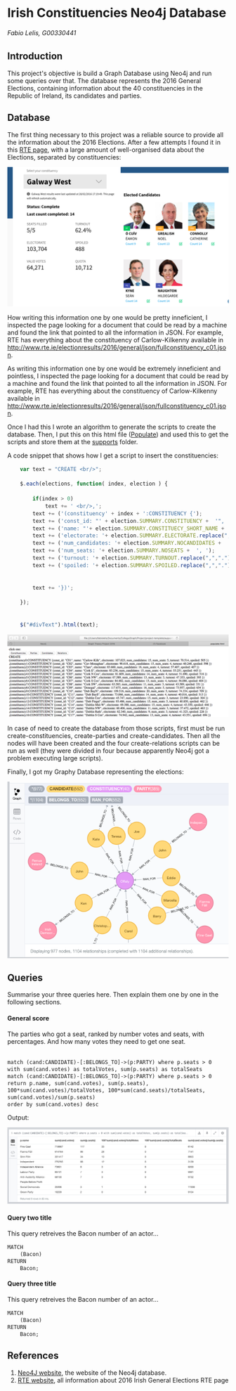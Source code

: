 # Irish Constituencies Neo4j Database
###### Fabio Lelis, G00330441

## Introduction
This project's objective is build a Graph Database using Neo4j and run some queries over that.
The database represents the 2016 General Elections, containing information about the 40 constituencies in the Republic of Ireland, its candidates and parties.

## Database
The first thing necessary to this project was a reliable source to provide all the information about the 2016 Elections.
After a few attempts I found it in this [RTE page](http://www.rte.ie/news/election-2016/), with a large amount of well-organised data about the Elections, separated by constituencies:

![Image of Yaktocat](https://github.com/fabiolelis/project-template/blob/master/images/rte_website.png)

How writing this information one by one would be pretty inneficient, I inspected the page looking for a document that could be read by a machine and found the link that pointed to all the information in JSON. For example, RTE has everything about the constituency of Carlow-Kilkenny  available in http://www.rte.ie/electionresults/2016/general/json/fullconstituency_c01.json.

As writing this information one by one would be extremely inneficient and pointless, I inspected the page looking for a document that could be read by a machine and found the link that pointed to all the information in JSON. For example, RTE has everything about the constituency of Carlow-Kilkenny  available in http://www.rte.ie/electionresults/2016/general/json/fullconstituency_c01.json.


Once I had this I wrote an algorithm to generate the scripts to create the database. Then, I put this on this html file ([Populate](https://github.com/fabiolelis/project-template/blob/master/supports/populate.html)) and used this to get the scripts and store them at the [supports](https://github.com/fabiolelis/project-template/tree/master/supports) folder.

A code snippet that shows how I get a script to insert the constituencies:

```javascript
	var text = "CREATE <br/>";

	$.each(elections, function( index, election ) {

		if(index > 0)
			text += ' <br/>,';
	  	text += ('(constituency' + index + ':CONSTITUENCY {');
	  	text += ('const_id: "' + election.SUMMARY.CONSTITUENCY +  '", ');
	  	text += ('name: "'+ election.SUMMARY.CONSTITUECY_SHORT_NAME +  '", ');
	  	text += ('electorate: '+ election.SUMMARY.ELECTORATE.replace(",",".") +  ', ');
	  	text += ('num_candidates: '+ election.SUMMARY.NOCANDIDATES +  ', ');
	  	text += ('num_seats: '+ election.SUMMARY.NOSEATS +  ', ');
	  	text += ('turnout: '+ election.SUMMARY.TURNOUT.replace(",",".")  +  ', ');
	  	text += ('spoiled: '+ election.SUMMARY.SPOILED.replace(",",".")  +  ' ');


	  	text += '})';

	});


	$("#divText").html(text);

```


![Image of Yaktocat](https://github.com/fabiolelis/project-template/blob/master/images/populate_html_ss.png)

In case of need to create the database from those scripts, first must be run create-constituencies, create-parties and create-candidates. Then all the nodes will have been created and the four create-relations scripts can be run as well (they were divided in four because apparently Neo4j got a problem executing large scripts).

Finally, I got my Graphy Database representing the elections:

![Image of Yaktocat](https://github.com/fabiolelis/project-template/blob/master/images/graphy.png)





## Queries
Summarise your three queries here.
Then explain them one by one in the following sections.

#### General score
The parties who got a seat, ranked by number votes and seats, with percentages.
And how many votes they need to get one seat.
```cypher

match (cand:CANDIDATE)-[:BELONGS_TO]->(p:PARTY) where p.seats > 0
with sum(cand.votes) as totalVotes, sum(p.seats) as totalSeats
match (cand:CANDIDATE)-[:BELONGS_TO]->(p:PARTY) where p.seats > 0
return p.name, sum(cand.votes), sum(p.seats), 100*sum(cand.votes)/totalVotes, 100*sum(cand.seats)/totalSeats, sum(cand.votes)/sum(p.seats)
order by sum(cand.votes) desc
```
Output:

![Image of Yaktocat](https://github.com/fabiolelis/project-template/blob/master/images/query1.png)


#### Query two title
This query retreives the Bacon number of an actor...
```cypher
MATCH
	(Bacon)
RETURN
	Bacon;
```

#### Query three title
This query retreives the Bacon number of an actor...
```cypher
MATCH
	(Bacon)
RETURN
	Bacon;
```

## References
1. [Neo4J website](http://neo4j.com/), the website of the Neo4j database.
2. [RTE website](http://www.rte.ie/news/election-2016/), all information about 2016 Irish General Elections RTE page
